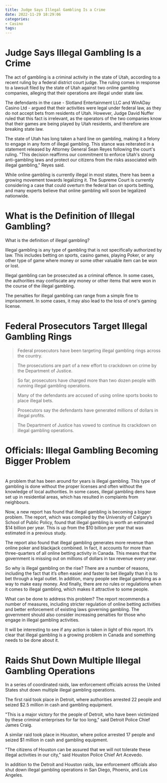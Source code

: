 ```yaml
---
title: Judge Says Illegal Gambling Is a Crime
date: 2022-11-29 18:29:06
categories:
- Casino
tags:
---
```



#  Judge Says Illegal Gambling Is a Crime

The act of gambling is a criminal activity in the state of Utah, according to a recent ruling by a federal district court judge. The ruling comes in response to a lawsuit filed by the state of Utah against two online gambling companies, alleging that their operations are illegal under state law.

The defendants in the case - Slotland Entertainment LLC and WinADay Casino Ltd - argued that their activities were legal under federal law, as they do not accept bets from residents of Utah. However, Judge David Nuffer ruled that this fact is irrelevant, as the operators of the two companies know that their games are being played by Utah residents, and therefore are breaking state law.

The state of Utah has long taken a hard line on gambling, making it a felony to engage in any form of illegal gambling. This stance was reiterated in a statement released by Attorney General Sean Reyes following the court's ruling. "This decision reaffirms our commitment to enforce Utah's strong anti-gambling laws and protect our citizens from the risks associated with illegal gambling," Reyes said.

While online gambling is currently illegal in most states, there has been a growing movement towards legalizing it. The Supreme Court is currently considering a case that could overturn the federal ban on sports betting, and many experts believe that online gambling will soon be legalized nationwide.

#  What is the Definition of Illegal Gambling?

What is the definition of illegal gambling?

Illegal gambling is any type of gambling that is not specifically authorized by law. This includes betting on sports, casino games, playing Poker, or any other type of game where money or some other valuable item can be won or lost.

Illegal gambling can be prosecuted as a criminal offence. In some cases, the authorities may confiscate any money or other items that were won in the course of the illegal gambling.

The penalties for illegal gambling can range from a simple fine to imprisonment. In some cases, it may also lead to the loss of one's gaming license.

#  Federal Prosecutors Target Illegal Gambling Rings

> Federal prosecutors have been targeting illegal gambling rings across the country.

> The prosecutions are part of a new effort to crackdown on crime by the Department of Justice.

> So far, prosecutors have charged more than two dozen people with running illegal gambling operations.

> Many of the defendants are accused of using online sports books to place illegal bets.

> Prosecutors say the defendants have generated millions of dollars in illegal profits.

> The Department of Justice has vowed to continue its crackdown on illegal gambling operations.

#  Officials: Illegal Gambling Becoming Bigger Problem

#

A problem that has been around for years is illegal gambling. This type of gambling is done without the proper licenses and often without the knowledge of local authorities. In some cases, illegal gambling dens have set up in residential areas, which has resulted in complaints from neighbours.

Now, a new report has found that illegal gambling is becoming a bigger problem. The report, which was compiled by the University of Calgary’s School of Public Policy, found that illegal gambling is worth an estimated $14 billion per year. This is up from the $10 billion per year that was estimated in a previous study.

The report also found that illegal gambling generates more revenue than online poker and blackjack combined. In fact, it accounts for more than three-quarters of all online betting activity in Canada. This means that the government is missing out on millions of dollars in tax revenue every year.

So why is illegal gambling on the rise? There are a number of reasons, including the fact that it’s often easier and faster to bet illegally than it is to bet through a legal outlet. In addition, many people see illegal gambling as a way to make easy money. And finally, there are no rules or regulations when it comes to illegal gambling, which makes it attractive to some people.

What can be done to address this problem? The report recommends a number of measures, including stricter regulation of online betting activities and better enforcement of existing laws governing gambling. The government should also consider increasing penalties for those who engage in illegal gambling activities.

It will be interesting to see if any action is taken in light of this report. It’s clear that illegal gambling is a growing problem in Canada and something needs to be done about it.

#  Raids Shut Down Multiple Illegal Gambling Operations

In a series of coordinated raids, law enforcement officials across the United States shut down multiple illegal gambling operations.

The first raid took place in Detroit, where authorities arrested 22 people and seized $2.5 million in cash and gambling equipment.

"This is a major victory for the people of Detroit, who have been victimized by these criminal enterprises for far too long," said Detroit Police Chief James Craig.

A similar raid took place in Houston, where police arrested 17 people and seized $1 million in cash and gambling equipment.

"The citizens of Houston can be assured that we will not tolerate these illegal activities in our city," said Houston Police Chief Art Acevedo.

In addition to the Detroit and Houston raids, law enforcement officials also shut down illegal gambling operations in San Diego, Phoenix, and Los Angeles.